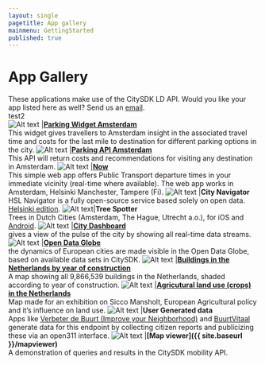```yaml
---
layout: single
pagetitle: App gallery
mainmenu: GettingStarted
published: true
---
```


# App Gallery
These applications make use of the CitySDK LD API. Would you like your app listed here as well? Send us an [email](mailto:citysdk@waag.org).
<br/>
test2
<br/>
![Alt text](http://dev.citysdk.waag.org//img/waag-small.png) |**[Parking Widget Amsterdam](http://parkeerwidget.yume.nl/widget/)**<br/>This widget gives travellers to Amsterdam insight in the associated travel time and costs for the last mile to destination for different parking options in the city.
![Alt text](http://dev.citysdk.waag.org//img/europa.png) |**[Parking API Amsterdam](http://divvapi.parkshark.nl/)**<br/> This API will return costs and recommendations for visiting any destination in Amsterdam.
![Alt text](http://dev.citysdk.waag.org//img/europa.png) |**[Now](http://citysdk.waag.org/now/)**<br/>This simple web app offers Public Transport departure times in your immediate vicinity (real-time where available). The web app works in Amsterdam, Helsinki Manchester, Tampere (Fi).
![Alt text](http://dev.citysdk.waag.org//img/europa.png) |**City Navigator**<br/> HSL Navigator is a fully open-source service based solely on open data. [Helsinki edition](http://dev.hsl.fi/navigator-proto/).
![Alt text](http://dev.citysdk.waag.org//img/europa.png)|**Tree Spotter**<br/> Trees in Dutch Cities (Amsterdam, The Hague, Utrecht a.o.), for iOS and [Android](https://play.google.com/store/apps/details?id=nl.twocoolmonkeys.opendata.bomenspotter.amsterdam).
![Alt text](http://dev.citysdk.waag.org//img/europa.png) |**[City Dashboard](http://citydashboard.waag.org/)**<br/> gives a view of the pulse of the city by showing all real-time data streams.
![Alt text](http://dev.citysdk.waag.org//img/europa.png) |**[Open Data Globe](http://citysdk.waag.org/visualisation/)**<br/> the dynamics of European cities are made visible in the Open Data Globe, based on available data sets in CitySDK. 
![Alt text](http://dev.citysdk.waag.org//img/europa.png) |**[Buildings in the Netherlands by year of construction](http://citysdk.waag.org/buildings/)**<br/>A map showing all 9,866,539 buildings in the Netherlands, shaded according to year of construction.
![Alt text](http://dev.citysdk.waag.org//img/europa.png) |**[Agricutural land use (crops) in the Netherlands](https://waagsociety.github.io/mansholt/)** <br/>Map made for an exhibition on Sicco Mansholt, European Agricultural policy and it’s influence on land use.
![Alt text](http://dev.citysdk.waag.org//img/europa.png) |**User Generated data** <br/>Apps like [Verbeter de Buurt (Improve your Neighborhood)](http://www.verbeterdebuurt.nl/)  and [BuurtVitaal](http://www.buurtvitaal.nl) generate data for this endpoint by collecting citizen reports and publicizing these via an open311 interface.
![Alt text](http://dev.citysdk.waag.org//img/citysdk-small.png) |**[Map viewer]({{ site.baseurl }}/mapviewer)**<br/>A demonstration of queries and results in the CitySDK mobility API.
